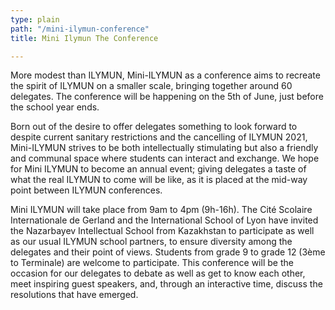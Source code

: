 ```yaml
---
type: plain
path: "/mini-ilymun-conference"
title: Mini Ilymun The Conference

---
```

<section>

<p>More modest than ILYMUN, Mini-ILYMUN as a conference aims to recreate the spirit of ILYMUN on a smaller scale, bringing together around 60 delegates. The conference will be happening on the 5th of June, just before the school year ends.</p>

<p>Born out of the desire to offer delegates something to look forward to despite current sanitary restrictions and the cancelling of ILYMUN 2021, Mini-ILYMUN strives to be both intellectually stimulating but also a friendly and communal space where students can interact and exchange. We hope for Mini ILYMUN to become an annual event; giving delegates a taste of what the real ILYMUN to come will be like, as it is placed at the mid-way point between ILYMUN conferences.</p>

<p>Mini ILYMUN will take place from 9am to 4pm (9h-16h). The Cité Scolaire Internationale de Gerland and the International School of Lyon have invited the Nazarbayev Intellectual School from Kazakhstan to participate as well as our usual ILYMUN school partners, to ensure diversity among the delegates and their point of views. Students from grade 9 to grade 12 (3ème to Terminale) are welcome to participate. This conference will be the occasion for our delegates to debate as well as get to know each other, meet inspiring guest speakers, and, through an interactive time, discuss the resolutions that have emerged.</p>

</section>